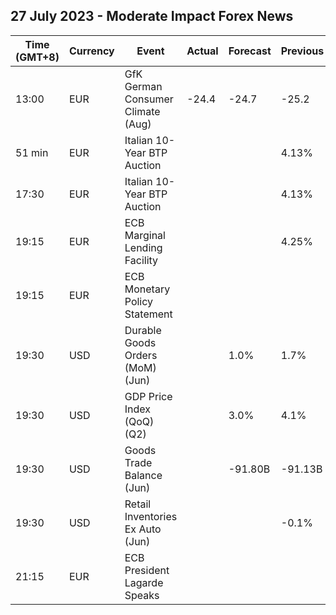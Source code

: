 ## 27 July 2023 - Moderate Impact Forex News

| Time (GMT+8) | Currency | Event | Actual | Forecast | Previous |
|------|----------|-------|--------|----------|----------|
| 13:00 | EUR | GfK German Consumer Climate (Aug) | -24.4 | -24.7 | -25.2 |
| 51 min | EUR | Italian 10-Year BTP Auction |  |  | 4.13% |
| 17:30 | EUR | Italian 10-Year BTP Auction |  |  | 4.13% |
| 19:15 | EUR | ECB Marginal Lending Facility |  |  | 4.25% |
| 19:15 | EUR | ECB Monetary Policy Statement |  |  |  |
| 19:30 | USD | Durable Goods Orders (MoM) (Jun) |  | 1.0% | 1.7% |
| 19:30 | USD | GDP Price Index (QoQ) (Q2) |  | 3.0% | 4.1% |
| 19:30 | USD | Goods Trade Balance (Jun) |  | -91.80B | -91.13B |
| 19:30 | USD | Retail Inventories Ex Auto (Jun) |  |  | -0.1% |
| 21:15 | EUR | ECB President Lagarde Speaks |  |  |  |
